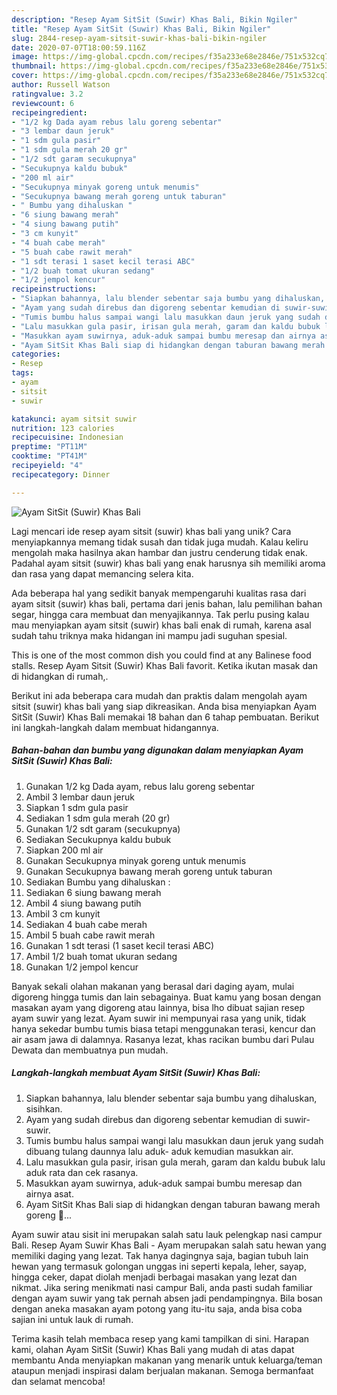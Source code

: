```yaml
---
description: "Resep Ayam SitSit (Suwir) Khas Bali, Bikin Ngiler"
title: "Resep Ayam SitSit (Suwir) Khas Bali, Bikin Ngiler"
slug: 2844-resep-ayam-sitsit-suwir-khas-bali-bikin-ngiler
date: 2020-07-07T18:00:59.116Z
image: https://img-global.cpcdn.com/recipes/f35a233e68e2846e/751x532cq70/ayam-sitsit-suwir-khas-bali-foto-resep-utama.jpg
thumbnail: https://img-global.cpcdn.com/recipes/f35a233e68e2846e/751x532cq70/ayam-sitsit-suwir-khas-bali-foto-resep-utama.jpg
cover: https://img-global.cpcdn.com/recipes/f35a233e68e2846e/751x532cq70/ayam-sitsit-suwir-khas-bali-foto-resep-utama.jpg
author: Russell Watson
ratingvalue: 3.2
reviewcount: 6
recipeingredient:
- "1/2 kg Dada ayam rebus lalu goreng sebentar"
- "3 lembar daun jeruk"
- "1 sdm gula pasir"
- "1 sdm gula merah 20 gr"
- "1/2 sdt garam secukupnya"
- "Secukupnya kaldu bubuk"
- "200 ml air"
- "Secukupnya minyak goreng untuk menumis"
- "Secukupnya bawang merah goreng untuk taburan"
- " Bumbu yang dihaluskan "
- "6 siung bawang merah"
- "4 siung bawang putih"
- "3 cm kunyit"
- "4 buah cabe merah"
- "5 buah cabe rawit merah"
- "1 sdt terasi 1 saset kecil terasi ABC"
- "1/2 buah tomat ukuran sedang"
- "1/2 jempol kencur"
recipeinstructions:
- "Siapkan bahannya, lalu blender sebentar saja bumbu yang dihaluskan, sisihkan."
- "Ayam yang sudah direbus dan digoreng sebentar kemudian di suwir-suwir."
- "Tumis bumbu halus sampai wangi lalu masukkan daun jeruk yang sudah dibuang tulang daunnya lalu aduk- aduk kemudian masukkan air."
- "Lalu masukkan gula pasir, irisan gula merah, garam dan kaldu bubuk lalu aduk rata dan cek rasanya."
- "Masukkan ayam suwirnya, aduk-aduk sampai bumbu meresap dan airnya asat."
- "Ayam SitSit Khas Bali siap di hidangkan dengan taburan bawang merah goreng 🤗..."
categories:
- Resep
tags:
- ayam
- sitsit
- suwir

katakunci: ayam sitsit suwir 
nutrition: 123 calories
recipecuisine: Indonesian
preptime: "PT11M"
cooktime: "PT41M"
recipeyield: "4"
recipecategory: Dinner

---
```



![Ayam SitSit (Suwir) Khas Bali](https://img-global.cpcdn.com/recipes/f35a233e68e2846e/751x532cq70/ayam-sitsit-suwir-khas-bali-foto-resep-utama.jpg)

Lagi mencari ide resep ayam sitsit (suwir) khas bali yang unik? Cara menyiapkannya memang tidak susah dan tidak juga mudah. Kalau keliru mengolah maka hasilnya akan hambar dan justru cenderung tidak enak. Padahal ayam sitsit (suwir) khas bali yang enak harusnya sih memiliki aroma dan rasa yang dapat memancing selera kita.

Ada beberapa hal yang sedikit banyak mempengaruhi kualitas rasa dari ayam sitsit (suwir) khas bali, pertama dari jenis bahan, lalu pemilihan bahan segar, hingga cara membuat dan menyajikannya. Tak perlu pusing kalau mau menyiapkan ayam sitsit (suwir) khas bali enak di rumah, karena asal sudah tahu triknya maka hidangan ini mampu jadi suguhan spesial.

This is one of the most common dish you could find at any Balinese food stalls. Resep Ayam Sitsit (Suwir) Khas Bali favorit. Ketika ikutan masak dan di hidangkan di rumah,.


Berikut ini ada beberapa cara mudah dan praktis dalam mengolah ayam sitsit (suwir) khas bali yang siap dikreasikan. Anda bisa menyiapkan Ayam SitSit (Suwir) Khas Bali memakai 18 bahan dan 6 tahap pembuatan. Berikut ini langkah-langkah dalam membuat hidangannya.

<!--inarticleads1-->

##### Bahan-bahan dan bumbu yang digunakan dalam menyiapkan Ayam SitSit (Suwir) Khas Bali:

1. Gunakan 1/2 kg Dada ayam, rebus lalu goreng sebentar
1. Ambil 3 lembar daun jeruk
1. Siapkan 1 sdm gula pasir
1. Sediakan 1 sdm gula merah (20 gr)
1. Gunakan 1/2 sdt garam (secukupnya)
1. Sediakan Secukupnya kaldu bubuk
1. Siapkan 200 ml air
1. Gunakan Secukupnya minyak goreng untuk menumis
1. Gunakan Secukupnya bawang merah goreng untuk taburan
1. Sediakan  Bumbu yang dihaluskan :
1. Sediakan 6 siung bawang merah
1. Ambil 4 siung bawang putih
1. Ambil 3 cm kunyit
1. Sediakan 4 buah cabe merah
1. Ambil 5 buah cabe rawit merah
1. Gunakan 1 sdt terasi (1 saset kecil terasi ABC)
1. Ambil 1/2 buah tomat ukuran sedang
1. Gunakan 1/2 jempol kencur


Banyak sekali olahan makanan yang berasal dari daging ayam, mulai digoreng hingga tumis dan lain sebagainya. Buat kamu yang bosan dengan masakan ayam yang digoreng atau lainnya, bisa lho dibuat sajian resep ayam suwir yang lezat. Ayam suwir ini mempunyai rasa yang unik, tidak hanya sekedar bumbu tumis biasa tetapi menggunakan terasi, kencur dan air asam jawa di dalamnya. Rasanya lezat, khas racikan bumbu dari Pulau Dewata dan membuatnya pun mudah. 

<!--inarticleads2-->

##### Langkah-langkah membuat Ayam SitSit (Suwir) Khas Bali:

1. Siapkan bahannya, lalu blender sebentar saja bumbu yang dihaluskan, sisihkan.
1. Ayam yang sudah direbus dan digoreng sebentar kemudian di suwir-suwir.
1. Tumis bumbu halus sampai wangi lalu masukkan daun jeruk yang sudah dibuang tulang daunnya lalu aduk- aduk kemudian masukkan air.
1. Lalu masukkan gula pasir, irisan gula merah, garam dan kaldu bubuk lalu aduk rata dan cek rasanya.
1. Masukkan ayam suwirnya, aduk-aduk sampai bumbu meresap dan airnya asat.
1. Ayam SitSit Khas Bali siap di hidangkan dengan taburan bawang merah goreng 🤗...


Ayam suwir atau sisit ini merupakan salah satu lauk pelengkap nasi campur Bali. Resep Ayam Suwir Khas Bali - Ayam merupakan salah satu hewan yang memiliki daging yang lezat. Tak hanya dagingnya saja, bagian tubuh lain hewan yang termasuk golongan unggas ini seperti kepala, leher, sayap, hingga ceker, dapat diolah menjadi berbagai masakan yang lezat dan nikmat. Jika sering menikmati nasi campur Bali, anda pasti sudah familiar dengan ayam suwir yang tak pernah absen jadi pendampingnya. Bila bosan dengan aneka masakan ayam potong yang itu-itu saja, anda bisa coba sajian ini untuk lauk di rumah. 

Terima kasih telah membaca resep yang kami tampilkan di sini. Harapan kami, olahan Ayam SitSit (Suwir) Khas Bali yang mudah di atas dapat membantu Anda menyiapkan makanan yang menarik untuk keluarga/teman ataupun menjadi inspirasi dalam berjualan makanan. Semoga bermanfaat dan selamat mencoba!
